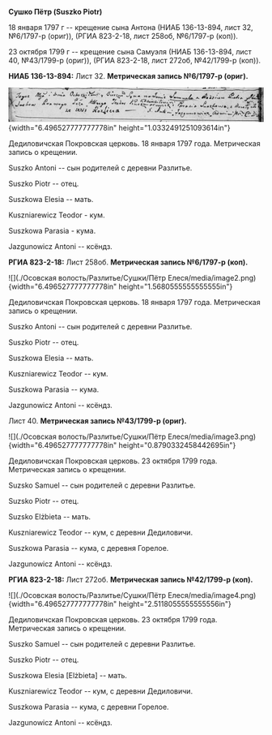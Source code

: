 **Сушко Пётр (Suszko Piotr)**

18 января 1797 г -- крещение сына Антона (НИАБ 136-13-894, лист 32,
№6/1797-р (ориг)), (РГИА 823-2-18, лист 258об, №6/1797-р (коп)).

23 октября 1799 г -- крещение сына Самуэля (НИАБ 136-13-894, лист 40,
№43/1799-р (ориг)), (РГИА 823-2-18, лист 272об, №42/1799-р (коп)).

**НИАБ 136-13-894:** Лист 32. **Метрическая запись №6/1797-р (ориг).**

![](./media/651d0e066e40f93bbf8f35dda2ff99b424158374.png){width="6.496527777777778in"
height="1.0332491251093614in"}

Дедиловичская Покровская церковь. 18 января 1797 года. Метрическая
запись о крещении.

Suszko Antoni -- сын родителей с деревни Разлитье.

Suszko Piotr -- отец.

Suszkowa Elesia -- мать.

Kuszniarewicz Teodor - кум.

Suszkowa Parasia - кума.

Jazgunowicz Antoni -- ксёндз.

**РГИА 823-2-18:** Лист 258об. **Метрическая запись №6/1797-р (коп).**

![](./Осовская волость/Разлитье/Сушки/Пётр Елеся/media/image2.png){width="6.496527777777778in"
height="1.5680555555555555in"}

Дедиловичская Покровская церковь. 18 января 1797 года. Метрическая
запись о крещении.

Suszko Antoni -- сын родителей с деревни Разлитье.

Suszko Piotr -- отец.

Suszkowa Elesia -- мать.

Kuszniarewicz Teodor -- кум.

Suszkowa Parasia -- кума.

Jazgunowicz Antoni -- ксёндз.

Лист 40. **Метрическая запись №43/1799-р (ориг).**

![](./Осовская волость/Разлитье/Сушки/Пётр Елеся/media/image3.png){width="6.496527777777778in"
height="0.8790332458442695in"}

Дедиловичская Покровская церковь. 23 октября 1799 года. Метрическая
запись о крещении.

Suzsko Samuel -- сын родителей с деревни Разлитье.

Suzsko Piotr -- отец.

Suzsko Elżbieta -- мать.

Kuszniarewicz Teodor -- кум, с деревни Дедиловичи.

Suszkowa Parasia -- кума, с деревня Горелое.

Jazgunowicz Antoni -- ксёндз.

**РГИА 823-2-18:** Лист 272об. **Метрическая запись №42/1799-р (коп).**

![](./Осовская волость/Разлитье/Сушки/Пётр Елеся/media/image4.png){width="6.496527777777778in"
height="2.5118055555555556in"}

Дедиловичская Покровская церковь. 23 октября 1799 года. Метрическая
запись о крещении.

Suszko Samuel -- сын родителей с деревни Разлитье.

Suszko Piotr -- отец.

Suszkowa Elesia \[Elżbieta\] -- мать.

Kuszniarewicz Teodor -- кум, с деревни Дедиловичи.

Suszkowa Parasia -- кума, с деревни Горелое.

Jazgunowicz Antoni -- ксёндз.
